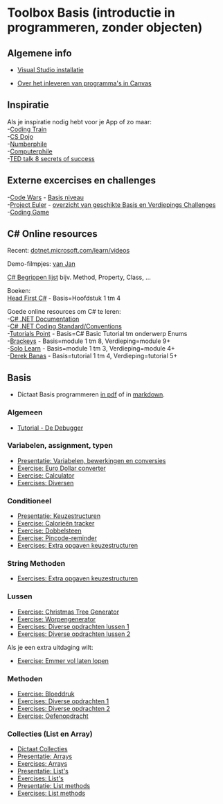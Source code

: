 # Toolbox Basis (introductie in programmeren, zonder objecten)


## Algemene info

+ [Visual Studio installatie](https://stasemsoft.github.io/softwarematerial/docs/process/infoVisualStudioInstallatie.pdf)

+ [Over het inleveren van programma's in Canvas](https://stasemsoft.github.io/softwarematerial/docs/process/infoInleverenProgrammas.pdf)

## Inspiratie
Als je inspiratie nodig hebt voor je App of zo maar:  
-[Coding Train](https://www.youtube.com/channel/UCvjgXvBlbQiydffZU7m1_aw)  
-[CS Dojo](https://www.youtube.com/channel/UCxX9wt5FWQUAAz4UrysqK9A)  
-[Numberphile](https://www.youtube.com/channel/UCoxcjq-8xIDTYp3uz647V5A)  
-[Computerphile](https://www.youtube.com/user/Computerphile)  
-[TED talk 8 secrets of success](https://www.ted.com/talks/richard_st_john_s_8_secrets_of_success?language=nl)  

## Externe excercises en challenges
-[Code Wars](https://www.codewars.com/) - [Basis niveau](https://www.codewars.com/kata/search/csharp?q=&r%5B%5D=-8&tags=Fundamentals&beta=false)  
-[Project Euler](https://projecteuler.net/) - [overzicht van geschikte Basis en Verdiepings Challenges](https://stasemsoft.github.io/softwarematerial/docs/basic/OIS11%20en%20OIS12%20-%20Project%20Euler%20challenges.pdf)  
-[Coding Game](https://www.codingame.com/)  

## C\# Online resources

Recent:
[dotnet.microsoft.com/learn/videos](https://dotnet.microsoft.com/learn/videos)

Demo-filmpjes:
[van Jan](https://i872272core.venus.fhict.nl/)

[C# Begrippen lijst](https://quizlet.com/18210232/c-sharp-terminology-flash-cards/) bijv. Method, Property, Class, ...

Boeken:  
[Head First C#](https://www.oreilly.com/library/view/head-first-c/9781449358846/) - Basis=Hoofdstuk 1 tm 4

Goede online resources om C# te leren:  
-[C# .NET Documentation](https://docs.microsoft.com/en-us/dotnet/#pivot=docs&panel=getstarted)  
-[C# .NET Coding Standard/Conventions](https://github.com/ktaranov/naming-convention/blob/master/C%23%20Coding%20Standards%20and%20Naming%20Conventions.md)  
-[Tutorials Point](https://www.tutorialspoint.com/csharp/) - Basis=C# Basic Tutorial tm onderwerp Enums  
-[Brackeys](https://www.youtube.com/playlist?list=PLPV2KyIb3jR6ZkG8gZwJYSjnXxmfPAl51) - Basis=module 1 tm 8, Verdieping=module 9+  
-[Solo Learn](https://www.sololearn.com/Course/CSharp) - Basis=module 1 tm 3, Verdieping=module 4+  
-[Derek Banas](https://www.youtube.com/watch?v=0p0JLFZj2C8&list=PLGLfVvz_LVvRX6xK1oi0reKci6ignjdSa) - Basis=tutorial 1 tm 4, Verdieping=tutorial 5+  

## Basis

+ Dictaat Basis programmeren [in pdf](knowOis11dictaat.pdf) of in [markdown](knowOis11dictaat.md).

### Algemeen

+ [Tutorial - De Debugger](https://stasemsoft.github.io/softwarematerial/docs/basic/debugger/Debugger.pdf)

### Variabelen, assignment, typen

+ [Presentatie: Variabelen, bewerkingen en conversies](https://stasemsoft.github.io/softwarematerial/docs/basic/var/Variabelen-bewerkingen-conversies.pptx)
+ [Exercise: Euro Dollar converter](https://stasemsoft.github.io/softwarematerial/docs/basic/var/Euro-Dollar-converter.pdf)
+ [Exercise: Calculator](https://stasemsoft.github.io/softwarematerial/docs/basic/var/VariabelenBewerkingenConversies.pdf)
+ [Exercises: Diversen](https://stasemsoft.github.io/softwarematerial/docs/basic/var/Extra-opgaven-variabelen.pdf)

### Conditioneel

+ [Presentatie: Keuzestructuren](https://stasemsoft.github.io/softwarematerial/docs/basic/conditioneel/Keuzestructuren.pptx)
+ [Exercise: Calorieën tracker](https://stasemsoft.github.io/softwarematerial/docs/basic/conditioneel/Calorieën.pdf)
+ [Exercise: Dobbelsteen](https://stasemsoft.github.io/softwarematerial/docs/basic/conditioneel/Dobbelsteen.pdf)
+ [Exercise: Pincode-reminder](https://stasemsoft.github.io/softwarematerial/docs/basic/conditioneel/Pincode-reminder.pdf)
+ [Exercises: Extra opgaven keuzestructuren](https://stasemsoft.github.io/softwarematerial/docs/basic/conditioneel/Extra-opgaven-keuzestructuren.pdf)

### String Methoden

+ [Exercises: Extra opgaven keuzestructuren](https://stasemsoft.github.io/softwarematerial/docs/basic/string%20methoden/Stringmethoden.pdf)

### Lussen

+ [Exercise: Christmas Tree Generator](https://git.fhict.nl/I872272/ProgrammingChallenges/blob/master/Challenges/Christmas%20Tree%20Generator/Christmas%20Tree%20Generator.pdf)
+ [Exercise: Worpengenerator](https://stasemsoft.github.io/softwarematerial/docs/basic/lussen/Worpengenerator.pdf)
+ [Exercises: Diverse opdrachten lussen 1](https://stasemsoft.github.io/softwarematerial/docs/basic/lussen/Extra%20opgaven%20lussen.pdf)
+ [Exercises: Diverse opdrachten lussen 2](https://stasemsoft.github.io/softwarematerial/docs/basic/lussen/ExtraLussen.pdf)

Als je een extra uitdaging wilt:
+ [Exercise: Emmer vol laten lopen](https://git.fhict.nl/I872272/ProgrammingChallenges/tree/master/Challenges/Emmer%20vol%20laten%20lopen)

### Methoden

+ [Exercise: Bloeddruk](https://stasemsoft.github.io/softwarematerial/docs/basic/methoden/Bloeddruk%20meten.pdf)  
+ [Exercises: Diverse opdrachten 1](https://stasemsoft.github.io/softwarematerial/docs/basic/methoden/Opdracht%20methodes%201.pdf)  
+ [Exercises: Diverse opdrachten 2](https://stasemsoft.github.io/softwarematerial/docs/basic/methoden/Opdracht%20methodes%202.pdf)  
+ [Exercise: Oefenopdracht](https://stasemsoft.github.io/softwarematerial/docs/basic/methoden/Toetsopdracht.pdf)  

### Collecties (List en Array)

+ [Dictaat Collecties](https://stasemsoft.github.io/softwarematerial/docs/basic/collecties/theorie_FUN12_DictaatCollecties.pdf)
+ [Presentatie: Arrays](https://stasemsoft.github.io/softwarematerial/docs/basic/collecties/theorie_FUN12_Arrays.pptx)
+ [Exercises: Arrays](https://stasemsoft.github.io/softwarematerial/docs/basic/collecties/exercises_FUN12_Arrays.pdf)
+ [Presentatie: List's](https://stasemsoft.github.io/softwarematerial/docs/basic/collecties/theorie_FUN12_Lists.pptx)
+ [Exercises: List's](https://stasemsoft.github.io/softwarematerial/docs/basic/collecties/exercises_FUN12Lists.pdf)
+ [Presentatie: List methods](https://stasemsoft.github.io/softwarematerial/docs/basic/collecties/theorie_FUN12_ListMethodes.pptx)
+ [Exercises: List methods](https://stasemsoft.github.io/softwarematerial/docs/basic/collecties/exercises_FUN12_ListMethodes.pdf)
